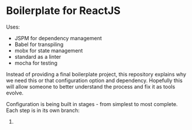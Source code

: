 # Boilerplate for ReactJS

Uses:
* JSPM for dependency management 
* Babel for transpiling
* mobx for state management
* standard as a linter
* mocha for testing

Instead of providing a final boilerplate project, this repository explains why we need this or that
configuration option and dependency. Hopefully this will allow someone to better understand the process
and fix it as tools evolve.

Configuration is being built in stages - from simplest to most complete. Each step is in its own branch:

1. 
